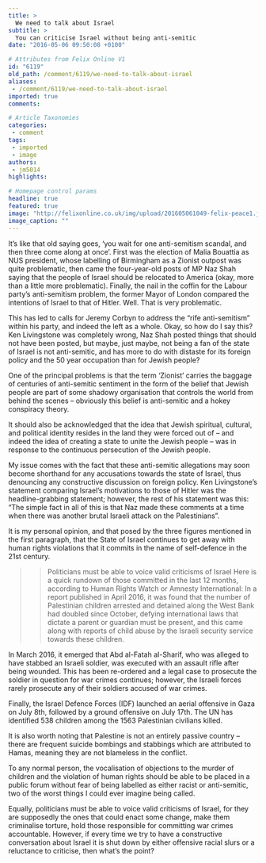 ```yaml
---
title: >
  We need to talk about Israel
subtitle: >
  You can criticise Israel without being anti-semitic
date: "2016-05-06 09:50:08 +0100"

# Attributes from Felix Online V1
id: "6119"
old_path: /comment/6119/we-need-to-talk-about-israel
aliases:
 - /comment/6119/we-need-to-talk-about-israel
imported: true
comments:

# Article Taxonomies
categories:
 - comment
tags:
 - imported
 - image
authors:
 - jm5014
highlights:

# Homepage control params
headline: true
featured: true
image: "http://felixonline.co.uk/img/upload/201605061049-felix-peace1.jpg"
image_caption: ""
---
```


It’s like that old saying goes, ‘you wait for one anti-semitism scandal, and then three come along at once’. First was the election of Malia Bouattia as NUS president, whose labelling of Birmingham as a Zionist outpost was quite problematic, then came the four-year-old posts of MP Naz Shah saying that the people of Israel should be relocated to America (okay, more than a little more problematic). Finally, the nail in the coffin for the Labour party’s anti-semitism problem, the former Mayor of London compared the intentions of Israel to that of Hitler. Well. That is very problematic.

This has led to calls for Jeremy Corbyn to address the “rife anti-semitism” within his party, and indeed the left as a whole. Okay, so how do I say this? Ken Livingstone was completely wrong, Naz Shah posted things that should not have been posted, but maybe, just maybe, not being a fan of the state of Israel is not anti-semitic, and has more to do with distaste for its foreign policy and the 50 year occupation than for Jewish people?

One of the principal problems is that the term ‘Zionist’ carries the baggage of centuries of anti-semitic sentiment in the form of the belief that Jewish people are part of some shadowy organisation that controls the world from behind the scenes – obviously this belief is anti-semitic and a hokey conspiracy theory.

It should also be acknowledged that the idea that Jewish spiritual, cultural, and political identity resides in the land they were forced out of – and indeed the idea of creating a state to unite the Jewish people – was in response to  the continuous persecution of the Jewish people.

My issue comes with the fact that these anti-semitic allegations may soon become shorthand for any accusations towards the state of Israel, thus denouncing any constructive discussion on foreign policy. Ken Livingstone’s statement comparing Israel’s motivations to those of Hitler was the headline-grabbing statement; however, the rest of his statement was this: “The simple fact in all of this is that Naz made these comments at a time when there was another brutal Israeli attack on the Palestinians”.

It is my personal opinion, and that posed by the three figures mentioned in the first paragraph, that the State of Israel continues to get away with human rights violations that it commits in the name of self-defence in the 21st century.
> > Politicians must be able to voice valid criticisms of Israel
Here is a quick rundown of those committed in the last 12 months, according to Human Rights Watch or Amnesty International: In a report published in April 2016, it was found that the number of Palestinian children arrested and detained along the West Bank had doubled since October, defying international laws that dictate a parent or guardian must be present, and this came along with reports of child abuse by the Israeli security service towards these children.

In March 2016, it emerged that Abd al-Fatah al-Sharif, who was alleged to have stabbed an Israeli soldier, was executed with an assault rifle after being wounded. This has been re-ordered and a legal case to prosecute the soldier in question for war crimes continues; however, the Israeli forces rarely prosecute any of their soldiers accused of war crimes.

Finally, the Israel Defence Forces (IDF) launched an aerial offensive in Gaza on July 8th, followed by a ground offensive on July 17th. The UN has identified 538 children among the 1563 Palestinian civilians killed.

It is also worth noting that Palestine is not an entirely passive country – there are frequent suicide bombings and stabbings which are attributed to Hamas, meaning they are not blameless in the conflict.

To any normal person, the vocalisation of objections to the murder of children and the violation of human rights should be able to be placed in a public forum without fear of being labelled as either racist or anti-semitic, two of the worst things I could ever imagine being called.

Equally, politicians must be able to voice valid criticisms of Israel, for they are supposedly the ones that could enact some change, make them criminalise torture, hold those responsible for committing war crimes accountable. However, if every time we try to have a constructive conversation about Israel it is shut down by either offensive racial slurs or a reluctance to criticise, then what’s the point?
